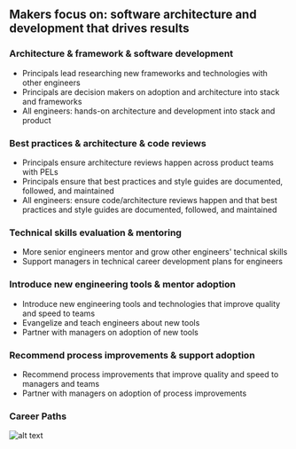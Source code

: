 Makers focus on: software architecture and development that drives results
--------

### Architecture & framework & software development
* Principals lead researching new frameworks and technologies with other engineers
* Principals are decision makers on adoption and architecture into stack and frameworks
* All engineers: hands-on architecture and development into stack and product

### Best practices & architecture & code reviews
* Principals ensure architecture reviews happen across product teams with PELs
* Principals ensure that best practices and style guides are documented, followed, and maintained
* All engineers: ensure code/architecture reviews happen and that best practices and style guides are documented, followed, and maintained

### Technical skills evaluation & mentoring
* More senior engineers mentor and grow other engineers' technical skills
* Support managers in technical career development plans for engineers


### Introduce new engineering tools & mentor adoption
* Introduce new engineering tools and technologies that improve quality and speed to teams
* Evangelize and teach engineers about new tools
* Partner with managers on adoption of new tools


### Recommend process improvements & support adoption
* Recommend process improvements that improve quality and speed to managers and teams
* Partner with managers on adoption of process improvements

### Career Paths
![alt text](https://github.com/meetup/engineering-roles/blob/master/paths.png "Career Paths")
